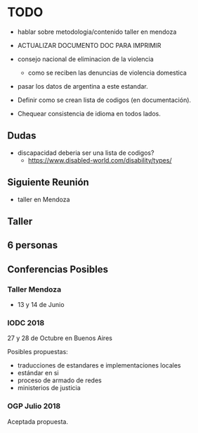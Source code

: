 # TODO

- hablar sobre metodologia/contenido taller en mendoza

- ACTUALIZAR DOCUMENTO DOC PARA IMPRIMIR

- consejo nacional de eliminacion de la violencia
  - como se reciben las denuncias de violencia domestica
- pasar los datos de argentina a este estandar.




- Definir como se crean lista de codigos (en documentación).
- Chequear consistencia de idioma en todos lados.

## Dudas

- discapacidad deberia ser una lista de codigos?
    - https://www.disabled-world.com/disability/types/

## Siguiente Reunión

- taller en Mendoza

## Taller

6 personas
  -



## Conferencias Posibles

### Taller Mendoza

-   13 y 14 de Junio

### IODC 2018

27 y 28 de Octubre en Buenos Aires

Posibles propuestas:

* traducciones de estandares e implementaciones locales
* estándar en si
* proceso de armado de redes
* ministerios de justicia

### OGP Julio 2018

Aceptada propuesta.
